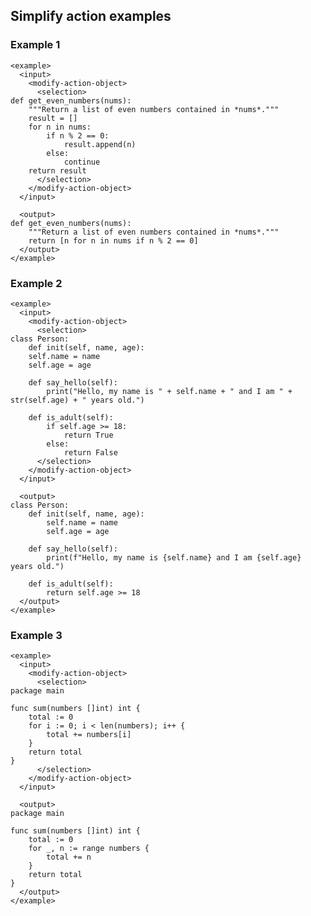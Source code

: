 ## Simplify action examples

### Example 1

    <example>
      <input>
        <modify-action-object>
          <selection>
    def get_even_numbers(nums):
        """Return a list of even numbers contained in *nums*."""
        result = []
        for n in nums:
            if n % 2 == 0:
                result.append(n)
            else:
                continue
        return result
          </selection>
        </modify-action-object>
      </input>

      <output>
    def get_even_numbers(nums):
        """Return a list of even numbers contained in *nums*."""
        return [n for n in nums if n % 2 == 0]
      </output>
    </example>


### Example 2

    <example>
      <input>
        <modify-action-object>
          <selection>
    class Person:
        def init(self, name, age):
        self.name = name
        self.age = age

        def say_hello(self):
            print("Hello, my name is " + self.name + " and I am " + str(self.age) + " years old.")

        def is_adult(self):
            if self.age >= 18:
                return True
            else:
                return False
          </selection>
        </modify-action-object>
      </input>

      <output>
    class Person:
        def init(self, name, age):
            self.name = name
            self.age = age

        def say_hello(self):
            print(f"Hello, my name is {self.name} and I am {self.age} years old.")

        def is_adult(self):
            return self.age >= 18
      </output>
    </example>


### Example 3

    <example>
      <input>
        <modify-action-object>
          <selection>
    package main

    func sum(numbers []int) int {
        total := 0
        for i := 0; i < len(numbers); i++ {
            total += numbers[i]
        }
        return total
    }
          </selection>
        </modify-action-object>
      </input>

      <output>
    package main

    func sum(numbers []int) int {
        total := 0
        for _, n := range numbers {
            total += n
        }
        return total
    }
      </output>
    </example>
